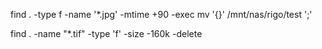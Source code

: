 find . -type f -name '\*.jpg' -mtime +90 -exec mv '{}' /mnt/nas/rigo/test ';'

find . -name "\*.tif" -type 'f' -size -160k -delete

